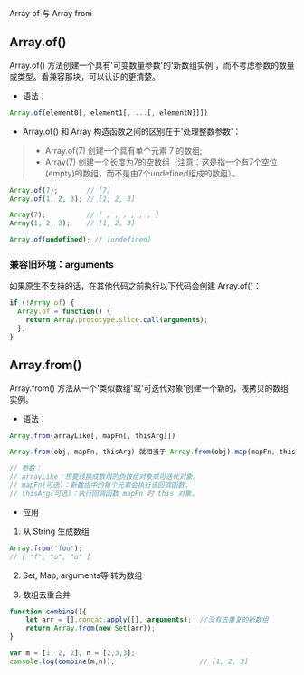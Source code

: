 Array of 与 Array from

## Array.of()
Array.of() 方法创建一个具有'可变数量参数'的'新数组实例'，而不考虑参数的数量或类型。看兼容那块，可以认识的更清楚。

* 语法：
```javascript
Array.of(element0[, element1[, ...[, elementN]]])
```

* Array.of() 和 Array 构造函数之间的区别在于'处理整数参数'：
> * Array.of(7) 创建一个具有单个元素 7 的数组;
> * Array(7) 创建一个长度为7的空数组（注意：这是指一个有7个空位(empty)的数组，而不是由7个undefined组成的数组）。

```javascript
Array.of(7);       // [7]
Array.of(1, 2, 3); // [1, 2, 3]

Array(7);          // [ , , , , , , ]
Array(1, 2, 3);    // [1, 2, 3]

Array.of(undefined); // [undefined]
```

### 兼容旧环境：arguments
如果原生不支持的话，在其他代码之前执行以下代码会创建 Array.of()：
```javascript
if (!Array.of) {
  Array.of = function() {
    return Array.prototype.slice.call(arguments);
  };
}
```

## Array.from()
Array.from() 方法从一个'类似数组'或'可迭代对象'创建一个新的，浅拷贝的数组实例。

* 语法：
```javascript
Array.from(arrayLike[, mapFn[, thisArg]])

Array.from(obj, mapFn, thisArg) 就相当于 Array.from(obj).map(mapFn, thisArg),

// 参数：
// arrayLike：想要转换成数组的伪数组对象或可迭代对象。
// mapFn(可选)：新数组中的每个元素会执行该回调函数。
// thisArg(可选)：执行回调函数 mapFn 时 this 对象。
``` 
* 应用
1. 从 String 生成数组
```js
Array.from('foo');
// [ "f", "o", "o" ]
```

2. Set, Map, arguments等 转为数组

3. 数组去重合并
```js
function combine(){
    let arr = [].concat.apply([], arguments);  //没有去重复的新数组
    return Array.from(new Set(arr));
}

var m = [1, 2, 2], n = [2,3,3];
console.log(combine(m,n));                     // [1, 2, 3]
```